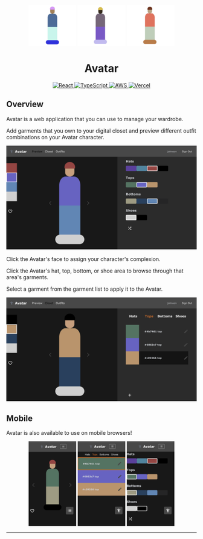 <p align="center">
    <img src="public/README-images/avatar-a1.png" width="25%" alt="Avatar Logo"/>
    <img src="public/README-images/avatar-a6.png" width="25%" alt="Avatar Logo"/>
    <img src="public/README-images/avatar-a5.png" width="25%" alt="Avatar Logo"/>
</p>

<h1 align="center"><strong>Avatar</strong></h1>

<p align="center">
    <a href="https://react.dev">
        <img src="https://img.shields.io/badge/react-%2320232a.svg?style=for-the-badge&logo=react&logoColor=%2361DAFB)" alt="React"/>
    </a>
    <a href="https://www.typescriptlang.org/">
        <img src="https://img.shields.io/badge/typescript-%23007ACC.svg?style=for-the-badge&logo=typescript&logoColor=white" alt="TypeScript"/>
    </a>
    <a href="https://aws.amazon.com/">
        <img src="https://img.shields.io/badge/Amazon_AWS-FF9900?style=for-the-badge&logo=amazonaws&logoColor=white" alt="AWS"/>
    </a>
    <a href="https://www.vercel.com/">
        <img src="https://img.shields.io/badge/Vercel-000000?style=for-the-badge&logo=vercel&logoColor=white" alt="Vercel"/>
    </a>
</p>

## Overview

Avatar is a web application that you can use to manage your wardrobe.

Add garments that you own to your digital closet and preview different outfit combinations on your Avatar character.
<!-- [[ Avatar Demo YouTube video (eventually) ]] -->

![Preview](public/README-images/Preview.png)

Click the Avatar's face to assign your character's complexion.

Click the Avatar's hat, top, bottom, or shoe area to browse through that area's garments.

Select a garment from the garment list to apply it to the Avatar.

![Closet](public/README-images/Closet.png)

## Mobile

Avatar is also available to use on mobile browsers!


<p align="center">
    <img src="public/README-images/Mobile-Avatar.png" width="25%" alt="Mobile Avatar" />
    <img src="public/README-images/Mobile-Closet.png" width="25%" alt="Mobile Avatar" />
    <img src="public/README-images/Mobile-Preview.png" width="25%" alt="Mobile Avatar" />
</p>


---